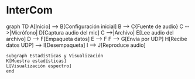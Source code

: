 # InterCom
graph TD
    A[Inicio] --> B[Configuración inicial]
    B --> C{Fuente de audio}
    C -->|Micrófono| D[Captura audio del mic]
    C -->|Archivo| E[Lee audio del archivo]
    D --> F[Empaqueta datos]
    E --> F
    F --> G[Envía por UDP]
    H[Recibe datos UDP] --> I[Desempaqueta]
    I --> J[Reproduce audio]
    
    subgraph Estadísticas y Visualización
    K[Muestra estadísticas] 
    L[Visualización espectro]
    end

